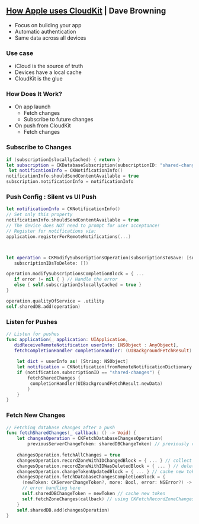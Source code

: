 
## [How Apple uses CloudKit](1-how-apple-uses-cloudkit.md) | Dave Browning 

* Focus on building your app
* Automatic authentication
* Same data across all devices

### Use case

* iCloud is the source of truth
* Devices have a local cache
* CloudKit is the glue

### How Does It Work?

* On app launch
  * Fetch changes
  * Subscribe to future changes
* On push from CloudKit
  * Fetch changes

### Subscribe to Changes

```swift
if (subscriptionIslocallyCached) { return }
let subscription = CKDatabaseSubscription(subscriptionID: "shared-changes")
 let notificationInfo = CKNotificationInfo()
notificationInfo.shouldSendContentAvailable = true
subscription.notificationInfo = notificationInfo
```

### Push Config : Silent vs UI Push

```swift
let notificationInfo = CKNotificationInfo()
// Set only this property
notificationInfo.shouldSendContentAvailable = true
// The device does NOT need to prompt for user acceptance!
// Register for notifications via:
application.registerForRemoteNotifications(...)



let operation = CKModifySubscriptionsOperation(subscriptionsToSave: [subscription],
   subscriptionIDsToDelete: [])

operation.modifySubscriptionsCompletionBlock = { ...
   if error != nil { } // Handle the error
   else { self.subscriptionIslocallyCached = true }
}

operation.qualityOfService = .utility
self.sharedDB.add(operation)


```

### Listen for Pushes

```swift
// Listen for pushes
func application(_ application: UIApplication,
   didReceiveRemoteNotification userInfo: [NSObject : AnyObject],
   fetchCompletionHandler completionHandler: (UIBackgroundFetchResult) -> Void) {
   
    let dict = userInfo as! [String: NSObject]
    let notification = CKNotification(fromRemoteNotificationDictionary: dict)
    if (notification.subscriptionID == "shared-changes") {
        fetchSharedChanges {
         completionHandler(UIBackgroundFetchResult.newData)
        }
    } 
}
```
### Fetch New Changes

```swift
// Fetching database changes after a push
func fetchSharedChanges(_ callback: () -> Void) {
    let changesOperation = CKFetchDatabaseChangesOperation(
        previousServerChangeToken: sharedDBChangeToken) // previously cached
    
    changesOperation.fetchAllChanges = true
    changesOperation.recordZoneWithIDChangedBlock = { ... } // collect zone IDs
    changesOperation.recordZoneWithIDWasDeletedBlock = { ... } // delete local cache
    changesOperation.changeTokenUpdatedBlock = { ... } // cache new token
    changesOperation.fetchDatabaseChangesCompletionBlock = {
      (newToken: CKServerChangeToken?, more: Bool, error: NSError?) -> Void in
      // error handling here
      self.sharedDBChangeToken = newToken // cache new token
      self.fetchZoneChanges(callback) // using CKFetchRecordZoneChangesOperation
    }
    self.sharedDB.add(changesOperation)
}
```
